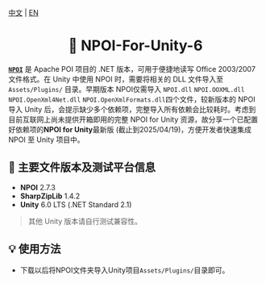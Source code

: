 [中文](./README.md) | [EN](./README.en.md)

<div align="center">
<h1>🍦 NPOI-For-Unity-6</h1>
</div>

**[`NPOI`](https://github.com/nissl-lab/npoi)** 是 Apache POI 项目的 .NET 版本，可用于便捷地读写 Office 2003/2007 文件格式。在 Unity 中使用 NPOI 时，需要将相关的 DLL 文件导入至 `Assets/Plugins/` 目录。早期版本 NPOI仅需导入 `NPOI.dll` `NPOI.OOXML.dll` `NPOI.OpenXml4Net.dll` `NPOI.OpenXmlFormats.dll`四个文件，较新版本的 NPOI 导入 Unity 后，会提示缺少多个依赖项，完整导入所有依赖会比较耗时。考虑到目前互联网上尚未提供开箱即用的完整 NPOI for Unity 资源，故分享一个已配置好依赖项的**NPOI for Unity**最新版 (截止到2025/04/19)，方便开发者快速集成 NPOI 至 Unity 项目中。


## 📌 主要文件版本及测试平台信息

- **NPOI** 2.7.3  
- **SharpZipLib** 1.4.2  
- **Unity** 6.0 LTS (.NET Standard 2.1)

> 其他 Unity 版本请自行测试兼容性。


## 💡 使用方法

- 下载以后将NPOI文件夹导入Unity项目`Assets/Plugins/`目录即可。
